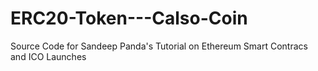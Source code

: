 # ERC20-Token---Calso-Coin
Source Code for Sandeep Panda's Tutorial on Ethereum Smart Contracs and ICO Launches
